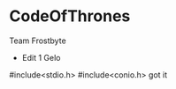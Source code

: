 CodeOfThrones
=============

Team Frostbyte
- Edit 1 Gelo

#include<stdio.h>
#include<conio.h>
got it

